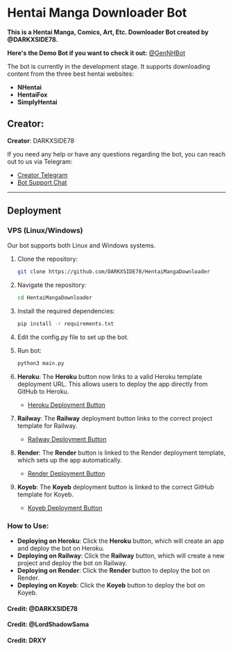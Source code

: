 # Hentai Manga Downloader Bot

**This is a Hentai Manga, Comics, Art, Etc. Downloader Bot created by @DARKXSIDE78.**

**Here's the Demo Bot if you want to check it out:** [@GenNHBot](https://t.me/GenNHBot)

The bot is currently in the development stage. It supports downloading content from the three best hentai websites:

- **NHentai**
- **HentaiFox**
- **SimplyHentai**

## Creator:
**Creator**: DARKXSIDE78

If you need any help or have any questions regarding the bot, you can reach out to us via Telegram:

- [Creator Telegram](https://t.me/+73K5pRuwgCEzMzg1)
- [Bot Support Chat](https://t.me/+wQotOx_2eyAzZjA1)

---

## Deployment

### VPS (Linux/Windows)

Our bot supports both Linux and Windows systems.

1. Clone the repository:
   ```bash
   git clone https://github.com/DARKXSIDE78/HentaiMangaDownloader
2. Navigate the repository:
   ```bash
   cd HentaiMangaDownloader
3. Install the required dependencies:
   ```bash
   pip install -r requirements.txt
4. Edit the config.py file to set up the bot.
5. Run bot:
   ```bash
   python3 main.py


1. **Heroku**: The **Heroku** button now links to a valid Heroku template deployment URL. This allows users to deploy the app directly from GitHub to Heroku.
   - [Heroku Deployment Button](https://heroku.com/deploy?template=https://github.com/DARKXSIDE78/HentaiMangaDownloader)
   
2. **Railway**: The **Railway** deployment button links to the correct project template for Railway. 
   - [Railway Deployment Button](https://railway.app/new/template/1z7pG9)

3. **Render**: The **Render** button is linked to the Render deployment template, which sets up the app automatically.
   - [Render Deployment Button](https://render.com/deploy?repo=https://github.com/DARKXSIDE78/HentaiMangaDownloader)

4. **Koyeb**: The **Koyeb** deployment button is linked to the correct GitHub template for Koyeb.
   - [Koyeb Deployment Button](https://www.koyeb.com/deploy/button.svg)

### How to Use:
- **Deploying on Heroku**: Click the **Heroku** button, which will create an app and deploy the bot on Heroku.
- **Deploying on Railway**: Click the **Railway** button, which will create a new project and deploy the bot on Railway.
- **Deploying on Render**: Click the **Render** button to deploy the bot on Render.
- **Deploying on Koyeb**: Click the **Koyeb** button to deploy the bot on Koyeb.

#### Credit: @DARKXSIDE78
#### Credit: @LordShadowSama
#### Credit: DRXY
